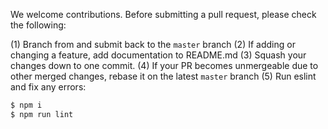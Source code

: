 We welcome contributions. Before submitting a pull request, please check the following:

(1) Branch from and submit back to the `master` branch
(2) If adding or changing a feature, add documentation to README.md
(3) Squash your changes down to one commit.
(4) If your PR becomes unmergeable due to other merged changes, rebase it on the latest `master` branch
(5) Run eslint and fix any errors:

```bash
$ npm i
$ npm run lint
```
